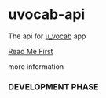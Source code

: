 # uvocab-api
The api for [u_vocab](https://github.com/robsonoduarte/u_vocab) app

[Read Me First](https://github.com/robsonoduarte/u-vocab-api/blob/main/HELP.md)

more information 

### DEVELOPMENT PHASE
